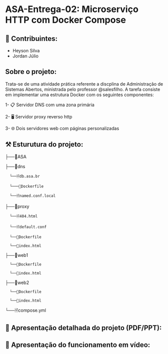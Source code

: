 # ASA-Entrega-02: Microserviço HTTP com Docker Compose 

## 🤝 Contribuintes:
- Heyson Silva 
- Jordan Júlio

## Sobre o projeto:
  Trata-se de uma atividade prática referente a discplina de Administração de Sistemas Abertos, ministrada pelo professor @salesfilho. A tarefa consiste em implementar uma estrutura Docker com os seguintes componentes:
  
  1- 📋 Servidor DNS com uma zona primária

  2- 🖥️ Servidor proxy reverso http 

  3- 🌐 Dois servidores web com páginas personalizadas

## ⚒️ Esturutura do projeto:
├──📂ASA 

   ├──📁dns
      
      └──🗎db.asa.br
      
      └───🐳Dockerfile
      
      └──🗎named.conf.local
  ├──📁proxy 

      └──🗎404.html

      └──🗎default.conf

      └──🐳Dockerfile

      └──🔗index.html
  ├──📁web1

      └──🐳Dockerfile

      └──🔗index.html
  ├──📁web2

      └──🐳Dockerfile

      └──🔗index.html

  └──🗎compose.yml
  

## 🐳 Apresentação detalhada do projeto (PDF/PPT):

## 🎥 Apresentação do funcionamento em vídeo: 



  

